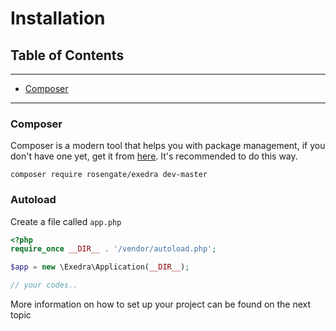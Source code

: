 # Installation
## Table of Contents
---
- [Composer](#composer)

---

### Composer
Composer is a modern tool that helps you with package management, if you don't have one yet, get it from [here](https://getcomposer.org/download). It's recommended to do this way.

```
composer require rosengate/exedra dev-master
```

### Autoload
Create a file called `app.php`
```php
<?php
require_once __DIR__ . '/vendor/autoload.php';

$app = new \Exedra\Application(__DIR__);

// your codes..
```

More information on how to set up your project can be found on the next topic

